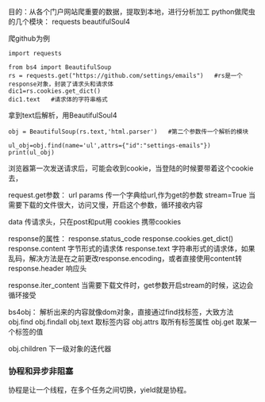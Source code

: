 目的：从各个门户网站爬重要的数据，提取到本地，进行分析加工
python做爬虫的几个模块：
requests
beautifulSoul4

爬github为例
```
import requests

from bs4 import BeautifulSoup
rs = requests.get("https://github.com/settings/emails")   #rs是一个response对象，封装了请求头和请求体
dic1=rs.cookies.get_dict()
dic1.text   #请求体的字符串格式
```
拿到text后解析，用BeautifulSoul4
```
obj = BeautifulSoup(rs.text,'html.parser')   #第二个参数传一个解析的模块

ul_obj=obj.find(name='ul',attrs={"id":"settings-emails"})
print(ul_obj)
```

浏览器第一次发送请求后，可能会收到cookie，当登陆的时候要带着这个cookie去，






request.get参数：
url
params  传一个字典给url,作为get的参数
stream=True   当需要下载的文件很大，访问又慢，开启这个参数，循环接收内容

data  传请求头，只在post和put用
cookies  携带cookies

response的属性：
response.status_code
response.cookies.get_dict()
response.content   字节形式的请求体
response.text   字符串形式的请求体，如果乱码，解决方法是在之前更改response.encoding，或者直接使用content转
response.header   响应头

response.iter_content   当需要下载文件时，get参数开启stream的时候，这边会循环接受

bs4obj：
解析出来的内容就像dom对象，直接通过find找标签，大致方法
obj.find
obj.findall
obj.text   取标签内容
obj.attrs  取所有标签属性
obj.get   取某一个标签的值

obj.children  下一级对象的迭代器

### 协程和异步非阻塞
协程是让一个线程，在多个任务之间切换，yield就是协程。















